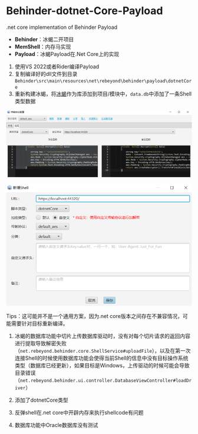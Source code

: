 # Behinder-dotnet-Core-Payload
.net core implementation of Behinder Payload

- **Behinder**：冰蝎二开项目
- **MemShell**：内存马实现
- **Payload**：冰蝎Payload在.Net Core上的实现

1. 使用VS 2022或者Rider编译Payload
2. 复制编译好的dll文件到目录`Behinder\src\main\resources\net\rebeyond\behinder\payload\dotnetCore`
3. 重新构建冰蝎，将[冰蝎](https://github.com/rebeyond/Behinder)作为库添加到项目/模块中，`data.db`中添加了一条Shell类型数据

![image-20250204190128100](assets/image-20250204190128100.png)

![image-20250204190146180](assets/image-20250204190146180.png)

Tips：这可能并不是一个通用方案，因为.net core版本之间存在不兼容情况，可能需要针对目标重新编译。

1. 冰蝎的数据库功能中切片上传数据库驱动时，没有对每个切片请求的返回内容进行提取导致解密失败（`net.rebeyond.behinder.core.ShellService#uploadFile`），以及在第一次连接Shell的时候使用数据库功能会使得当前Shell的信息中没有目标操作系统类型（数据库已经更新），如果目标是Windows，上传驱动的时候可能会导致目录错误（`net.rebeyond.behinder.ui.controller.DatabaseViewController#loadDriver`）

2. 添加了dotnetCore类型

3. 反弹shell在.net core中开辟内存来执行shellcode有问题

4. 数据库功能中Oracle数据库没有测试

